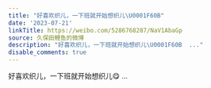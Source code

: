 ```yaml
---
title: "好喜欢织儿，一下班就开始想织儿\U0001F60B"
date: '2023-07-21'
linkTitle: https://weibo.com/5286768287/NaV1AbaGp
source: 久保田鲤鱼的微博
description: "好喜欢织儿，一下班就开始想织儿\U0001F60B  ..."
disable_comments: true
---
```

好喜欢织儿，一下班就开始想织儿😋  ...